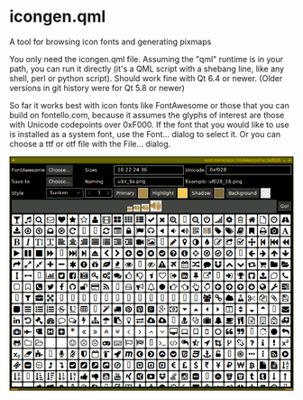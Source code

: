 # icongen.qml

A tool for browsing icon fonts and generating pixmaps

You only need the icongen.qml file.  Assuming the "qml" runtime is in your
path, you can run it directly (it's a QML script with a shebang line, like any
shell, perl or python script). Should work fine with Qt 6.4 or newer.  (Older
versions in git history were for Qt 5.8 or newer)

So far it works best with icon fonts like FontAwesome or those that you can
build on fontello.com, because it assumes the glyphs of interest are those with
Unicode codepoints over 0xF000.  If the font that you would like to use is
installed as a system font, use the Font… dialog to select it. Or you can
choose a ttf or otf file with the File… dialog.

![screenshot](screenshot.png)

